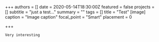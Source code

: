 +++
authors = []
date = 2020-05-14T18:30:00Z
featured = false
projects = []
subtitle = "just a test..."
summary = ""
tags = []
title = "Test"
[image]
caption = "Image caption"
focal_point = "Smart"
placement = 0

+++
```
Very interesting
```